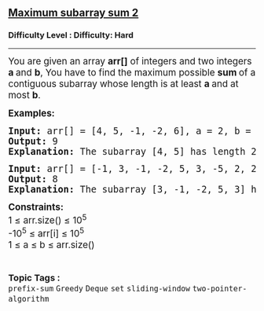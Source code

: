 <h2><a href="https://www.geeksforgeeks.org/problems/maximum-subarray-sum--110820/1?timeMachineDate=2025-09-29">Maximum subarray sum 2</a></h2><h3>Difficulty Level : Difficulty: Hard</h3><hr><div class="problems_problem_content__Xm_eO"><p><span style="font-size: 14pt;">You are given an array <strong>arr[]</strong> of integers and two integers <strong>a </strong>and <strong>b</strong>, You have to find the maximum possible <strong>sum </strong>of a contiguous subarray whose length is at least <strong>a </strong>and at most <strong>b</strong>.</span></p>
<p><span style="font-size: 14pt;"><strong>Examples:</strong></span></p>
<pre><span style="font-size: 14pt;"><strong>Input:&nbsp;</strong>arr[] = [4, 5, -1, -2, 6], a = 2, b = 4</span><br><span style="font-size: 14pt;"><strong>Output:</strong> 9</span><br><span style="font-size: 14pt;"><strong>Explanation:</strong> The subarray [4, 5] has length 2 and sum 9, which is the maximum among all subarrays of length between 2 and 4.</span></pre>
<pre><span style="font-size: 14pt;"><strong>Input:&nbsp;</strong>arr[] = [-1, 3, -1, -2, 5, 3, -5, 2, 2], a = 3, b = 5</span><br><span style="font-size: 14pt;"><strong>Output:&nbsp;</strong>8</span><br><span style="font-size: 14pt;"><strong>Explanation:&nbsp;</strong>The subarray [3, -1, -2, 5, 3] has length 5 and sum 8, which is the maximum among all subarrays of length between 3 and 5.</span></pre>
<p><span style="font-size: 14pt;"><strong>Constraints:<br></strong>1 ≤ arr.size() ≤ 10<sup>5<br></sup>-10<sup>5</sup> ≤ arr[i] ≤ 10<sup>5<br></sup>1 ≤ a ≤ b ≤ arr.size()</span></p></div><br><p><span style=font-size:18px><strong>Topic Tags : </strong><br><code>prefix-sum</code>&nbsp;<code>Greedy</code>&nbsp;<code>Deque</code>&nbsp;<code>set</code>&nbsp;<code>sliding-window</code>&nbsp;<code>two-pointer-algorithm</code>&nbsp;